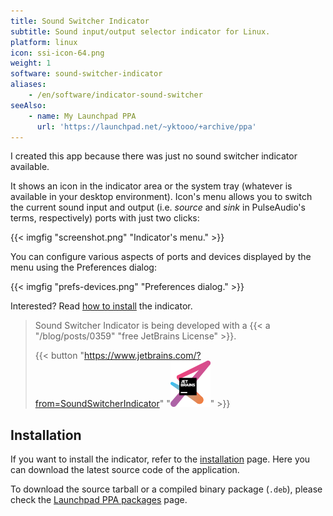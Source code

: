 ```yaml
---
title: Sound Switcher Indicator
subtitle: Sound input/output selector indicator for Linux.
platform: linux
icon: ssi-icon-64.png
weight: 1
software: sound-switcher-indicator
aliases:
    - /en/software/indicator-sound-switcher
seeAlso:
    - name: My Launchpad PPA
      url: 'https://launchpad.net/~yktooo/+archive/ppa'
---
```


I created this app because there was just no sound switcher indicator available.

It shows an icon in the indicator area or the system tray (whatever is available in your desktop environment). Icon's menu allows you to switch the current sound input and output (i.e. *source* and *sink* in PulseAudio's terms, respectively) ports with just two clicks:

{{< imgfig "screenshot.png" "Indicator's menu." >}}

You can configure various aspects of ports and devices displayed by the menu using the Preferences dialog:

{{< imgfig "prefs-devices.png" "Preferences dialog." >}}

Interested? Read [how to install](https://github.com/yktoo/indicator-sound-switcher/blob/dev/doc/install.md) the indicator.

> Sound Switcher Indicator is being developed with a {{< a "/blog/posts/0359" "free JetBrains License" >}}.
>
> {{< button "https://www.jetbrains.com/?from=SoundSwitcherIndicator" "![](jetbrains.png)" >}}

## Installation

If you want to install the indicator, refer to the [installation](https://github.com/yktoo/indicator-sound-switcher/blob/dev/doc/install.md) page. Here you can download the latest source code of the application.

To download the source tarball or a compiled binary package (`.deb`), please check the [Launchpad PPA packages](https://launchpad.net/~yktooo/+archive/ppa/+packages) page.
